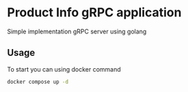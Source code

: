 # Product Info gRPC application

Simple implementation gRPC server using golang

## Usage

To start you can using docker command

```bash
docker compose up -d
```
